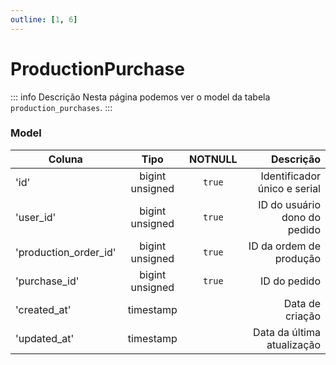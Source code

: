```yaml
---
outline: [1, 6]
---
```


# ProductionPurchase

::: info Descrição
Nesta página podemos ver o model da tabela `production_purchases`.
:::

### Model

| Coluna                |      Tipo       | NOTNULL |                    Descrição |
| --------------------- | :-------------: | :-----: | ---------------------------: |
| 'id'                  | bigint unsigned | `true`  | Identificador único e serial |
| 'user_id'             | bigint unsigned | `true`  | ID do usuário dono do pedido |
| 'production_order_id' | bigint unsigned | `true`  |      ID da ordem de produção |
| 'purchase_id'         | bigint unsigned | `true`  |                 ID do pedido |
| 'created_at'          |    timestamp    |         |              Data de criação |
| 'updated_at'          |    timestamp    |         |   Data da última atualização |
